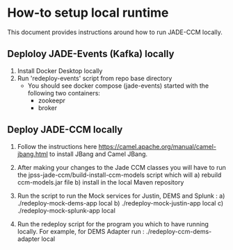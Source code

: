 # How-to setup local runtime

This document provides instructions around how to run JADE-CCM locally.

## Deploloy JADE-Events (Kafka) locally

1. Install Docker Desktop locally
2. Run 'redeploy-events' script from repo base directory
    - You should see docker compose (jade-events) started with the following two containers:
        - zookeepr
        - broker

## Deploy JADE-CCM locally

1. Follow the instructions here https://camel.apache.org/manual/camel-jbang.html to install JBang and Camel JBang.

2. After making your changes to the Jade CCM classes you will have to run the jpss-jade-ccm/build-install-ccm-models script which will 
    a) rebuild ccm-models.jar file
    b) install in the local Maven repository

3. Run the script to run the Mock services for Justin, DEMS and Splunk : 
    a) ./redeploy-mock-dems-app local
    b) ./redeploy-mock-justin-app local
    c) ./redeploy-mock-splunk-app local

4. Run the redeploy script for the program you which to have running locally. For example, for DEMS Adapter run : 
./redeploy-ccm-dems-adapter local

